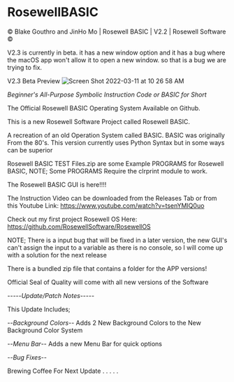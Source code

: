 # RosewellBASIC

© Blake Gouthro and JinHo Mo | Rosewell BASIC | V2.2 | Rosewell Software ©

V2.3 is currently in beta. it has a new window option and it has a bug where the macOS app won't allow it to open a new window. so that is a bug we are trying to fix.

V2.3 Beta Preview
![Screen Shot 2022-03-11 at 10 26 58 AM](https://user-images.githubusercontent.com/94485314/157903670-072cb441-732d-40e3-884a-6b700522023b.png)



*Beginner's All-Purpose Symbolic Instruction Code or BASIC for Short*

The Official Rosewell BASIC Operating System Available on Github.

This is a new Rosewell Software Project called Rosewell BASIC.

A recreation of an old Operation System called BASIC.
BASIC was originally From the 80's.
This version currently uses Python Syntax but in some ways can be superior

Rosewell BASIC TEST Files.zip are some Example PROGRAMS for Rosewell BASIC, NOTE; Some PROGRAMS Require the clrprint module to work.

The Rosewell BASIC GUI is here!!!!

The Instruction Video can be downloaded from the Releases Tab or from this Youtube Link:
https://www.youtube.com/watch?v=tsenYMIQ0uo

Check out my first project Rosewell OS Here:
https://github.com/RosewellSoftware/RosewellOS

NOTE; There is a input bug that will be fixed in a later version, the new GUI's can't assign the input to a variable as there is no console, so I will come up with a solution for the next release


There is a bundled zip file that contains a folder for the APP versions!

Official Seal of Quality will come with all new versions of the Software

-----*Update/Patch Notes*-----

This Update Includes;

--*Background Colors*-- Adds 2 New Background Colors to the New Background Color System

--*Menu Bar*-- Adds a new Menu Bar for quick options

--*Bug Fixes*--

Brewing Coffee For Next Update . . . . .

